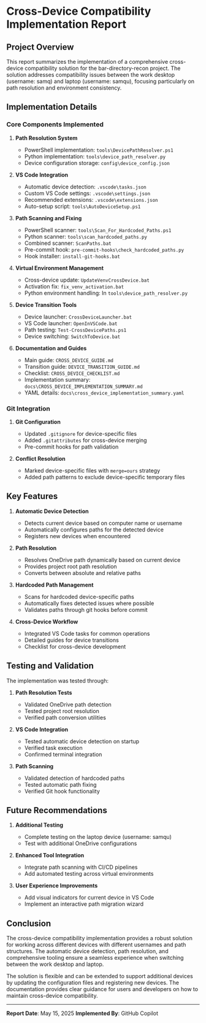 # Cross-Device Compatibility Implementation Report

## Project Overview

This report summarizes the implementation of a comprehensive cross-device compatibility solution for the bar-directory-recon project. The solution addresses compatibility issues between the work desktop (username: samq) and laptop (username: samqu), focusing particularly on path resolution and environment consistency.

## Implementation Details

### Core Components Implemented

1. **Path Resolution System**
   - PowerShell implementation: `tools\DevicePathResolver.ps1`
   - Python implementation: `tools\device_path_resolver.py`
   - Device configuration storage: `config\device_config.json`

2. **VS Code Integration**
   - Automatic device detection: `.vscode\tasks.json`
   - Custom VS Code settings: `.vscode\settings.json`
   - Recommended extensions: `.vscode\extensions.json`
   - Auto-setup script: `tools\AutoDeviceSetup.ps1`

3. **Path Scanning and Fixing**
   - PowerShell scanner: `tools\Scan_For_Hardcoded_Paths.ps1`
   - Python scanner: `tools\scan_hardcoded_paths.py`
   - Combined scanner: `ScanPaths.bat`
   - Pre-commit hook: `pre-commit-hooks\check_hardcoded_paths.py`
   - Hook installer: `install-git-hooks.bat`

4. **Virtual Environment Management**
   - Cross-device update: `UpdateVenvCrossDevice.bat`
   - Activation fix: `fix_venv_activation.bat`
   - Python environment handling: In `tools\device_path_resolver.py`

5. **Device Transition Tools**
   - Device launcher: `CrossDeviceLauncher.bat`
   - VS Code launcher: `OpenInVSCode.bat`
   - Path testing: `Test-CrossDevicePaths.ps1`
   - Device switching: `SwitchToDevice.bat`

6. **Documentation and Guides**
   - Main guide: `CROSS_DEVICE_GUIDE.md`
   - Transition guide: `DEVICE_TRANSITION_GUIDE.md`
   - Checklist: `CROSS_DEVICE_CHECKLIST.md`
   - Implementation summary: `docs\CROSS_DEVICE_IMPLEMENTATION_SUMMARY.md`
   - YAML details: `docs\cross_device_implementation_summary.yaml`

### Git Integration

1. **Git Configuration**
   - Updated `.gitignore` for device-specific files
   - Added `.gitattributes` for cross-device merging
   - Pre-commit hooks for path validation

2. **Conflict Resolution**
   - Marked device-specific files with `merge=ours` strategy
   - Added path patterns to exclude device-specific temporary files

## Key Features

1. **Automatic Device Detection**
   - Detects current device based on computer name or username
   - Automatically configures paths for the detected device
   - Registers new devices when encountered

2. **Path Resolution**
   - Resolves OneDrive path dynamically based on current device
   - Provides project root path resolution
   - Converts between absolute and relative paths

3. **Hardcoded Path Management**
   - Scans for hardcoded device-specific paths
   - Automatically fixes detected issues where possible
   - Validates paths through git hooks before commit

4. **Cross-Device Workflow**
   - Integrated VS Code tasks for common operations
   - Detailed guides for device transitions
   - Checklist for cross-device development

## Testing and Validation

The implementation was tested through:

1. **Path Resolution Tests**
   - Validated OneDrive path detection
   - Tested project root resolution
   - Verified path conversion utilities

2. **VS Code Integration**
   - Tested automatic device detection on startup
   - Verified task execution
   - Confirmed terminal integration

3. **Path Scanning**
   - Validated detection of hardcoded paths
   - Tested automatic path fixing
   - Verified Git hook functionality

## Future Recommendations

1. **Additional Testing**
   - Complete testing on the laptop device (username: samqu)
   - Test with additional OneDrive configurations

2. **Enhanced Tool Integration**
   - Integrate path scanning with CI/CD pipelines
   - Add automated testing across virtual environments

3. **User Experience Improvements**
   - Add visual indicators for current device in VS Code
   - Implement an interactive path migration wizard

## Conclusion

The cross-device compatibility implementation provides a robust solution for working across different devices with different usernames and path structures. The automatic device detection, path resolution, and comprehensive tooling ensure a seamless experience when switching between the work desktop and laptop.

The solution is flexible and can be extended to support additional devices by updating the configuration files and registering new devices. The documentation provides clear guidance for users and developers on how to maintain cross-device compatibility.

---

**Report Date**: May 15, 2025
**Implemented By**: GitHub Copilot
